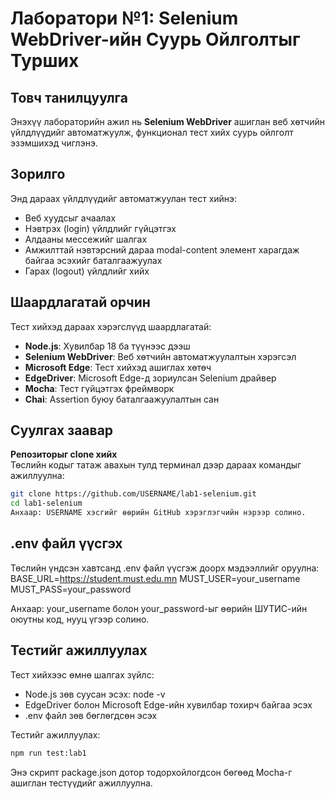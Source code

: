 # Лаборатори №1: Selenium WebDriver-ийн Суурь Ойлголтыг Турших

## Товч танилцуулга

Энэхүү лабораторийн ажил нь **Selenium WebDriver** ашиглан веб хөтчийн үйлдлүүдийг автоматжуулж, функционал тест хийх суурь ойлголт эзэмшихэд чиглэнэ.

## Зорилго

Энд дараах үйлдлүүдийг автоматжуулан тест хийнэ:

- Веб хуудсыг ачаалах
- Нэвтрэх (login) үйлдлийг гүйцэтгэх
- Алдааны мессежийг шалгах
- Амжилттай нэвтэрсний дараа modal-content элемент харагдаж байгаа эсэхийг баталгаажуулах
- Гарах (logout) үйлдлийг хийх

## Шаардлагатай орчин

Тест хийхэд дараах хэрэгслүүд шаардлагатай:

- **Node.js**: Хувилбар 18 ба түүнээс дээш
- **Selenium WebDriver**: Веб хөтчийн автоматжуулалтын хэрэгсэл
- **Microsoft Edge**: Тест хийхэд ашиглах хөтөч
- **EdgeDriver**: Microsoft Edge-д зориулсан Selenium драйвер
- **Mocha**: Тест гүйцэтгэх фреймворк
- **Chai**: Assertion буюу баталгаажуулалтын сан

## Суулгах заавар

**Репозиторыг clone хийх**  
 Төслийн кодыг татаж авахын тулд терминал дээр дараах командыг ажиллуулна:

```bash
git clone https://github.com/USERNAME/lab1-selenium.git
cd lab1-selenium
Анхаар: USERNAME хэсгийг өөрийн GitHub хэрэглэгчийн нэрээр солино.
```

## .env файл үүсгэх

Төслийн үндсэн хавтсанд .env файл үүсгэж доорх мэдээллийг оруулна:
BASE_URL=https://student.must.edu.mn
MUST_USER=your_username
MUST_PASS=your_password

Анхаар: your_username болон your_password-ыг өөрийн ШУТИС-ийн оюутны код, нууц үгээр солино.

## Тестийг ажиллуулах

Тест хийхээс өмнө шалгах зүйлс:

- Node.js зөв суусан эсэх: node -v
- EdgeDriver болон Microsoft Edge-ийн хувилбар тохирч байгаа эсэх
- .env файл зөв бөглөгдсөн эсэх

Тестийг ажиллуулах:

```bash
npm run test:lab1
```

Энэ скрипт package.json дотор тодорхойлогдсон бөгөөд Mocha-г ашиглан тестүүдийг ажиллуулна.
